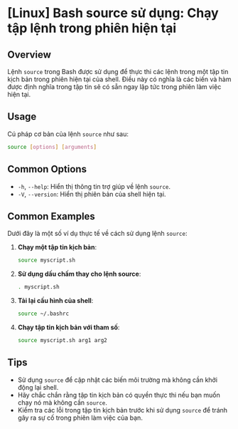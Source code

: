 # [Linux] Bash source sử dụng: Chạy tập lệnh trong phiên hiện tại

## Overview
Lệnh `source` trong Bash được sử dụng để thực thi các lệnh trong một tập tin kịch bản trong phiên hiện tại của shell. Điều này có nghĩa là các biến và hàm được định nghĩa trong tập tin sẽ có sẵn ngay lập tức trong phiên làm việc hiện tại.

## Usage
Cú pháp cơ bản của lệnh `source` như sau:
```bash
source [options] [arguments]
```

## Common Options
- `-h`, `--help`: Hiển thị thông tin trợ giúp về lệnh `source`.
- `-V`, `--version`: Hiển thị phiên bản của shell hiện tại.

## Common Examples
Dưới đây là một số ví dụ thực tế về cách sử dụng lệnh `source`:

1. **Chạy một tập tin kịch bản**:
   ```bash
   source myscript.sh
   ```

2. **Sử dụng dấu chấm thay cho lệnh source**:
   ```bash
   . myscript.sh
   ```

3. **Tải lại cấu hình của shell**:
   ```bash
   source ~/.bashrc
   ```

4. **Chạy tập tin kịch bản với tham số**:
   ```bash
   source myscript.sh arg1 arg2
   ```

## Tips
- Sử dụng `source` để cập nhật các biến môi trường mà không cần khởi động lại shell.
- Hãy chắc chắn rằng tập tin kịch bản có quyền thực thi nếu bạn muốn chạy nó mà không cần `source`.
- Kiểm tra các lỗi trong tập tin kịch bản trước khi sử dụng `source` để tránh gây ra sự cố trong phiên làm việc của bạn.